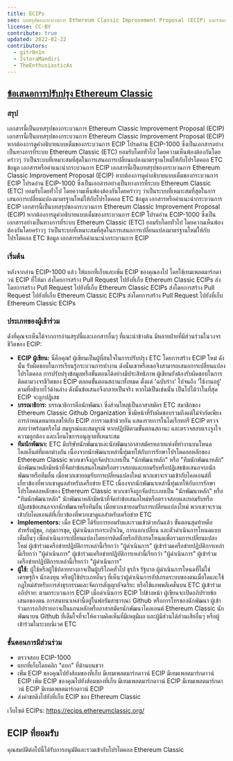 ```yaml
---
title: ECIPs
seo: บทสรุปของกระบวนการ Ethereum Classic Improvement Proposal (ECIP) และรายการ ECIP ที่ยอมรับ
license: CC-BY
contribute: true
updated: 2022-02-22
contributors:
  - gitr0n1n
  - IstoraMandiri
  - TheEnthusiasticAs
---
```


## [ข้อเสนอการปรับปรุง Ethereum Classic](https://ecips.ethereumclassic.org/)

### สรุป

เอกสารนี้เป็นบทสรุปของกระบวนการ Ethereum Classic Improvement Proposal (ECIP) เอกสารนี้เป็นบทสรุปของกระบวนการ Ethereum Classic Improvement Proposal (ECIP) หากต้องการดูคำอธิบายแบบเต็มของกระบวนการ ECIP โปรดอ่าน ECIP-1000 ซึ่งเป็นเอกสารอย่างเป็นทางการที่ระบบ Ethereum Classic (ETC) ยอมรับโดยทั่วไป โดยความเห็นพ้องต้องกันโดยคร่าวๆ ว่าเป็นระบบที่เหมาะสมที่สุดในการเสนอการเปลี่ยนแปลงมาตรฐานใหม่ให้กับโปรโตคอล ETC ข้อมูล เอกสารหรือคำแนะนำกระบวนการ ECIP เอกสารนี้เป็นบทสรุปของกระบวนการ Ethereum Classic Improvement Proposal (ECIP) หากต้องการดูคำอธิบายแบบเต็มของกระบวนการ ECIP โปรดอ่าน ECIP-1000 ซึ่งเป็นเอกสารอย่างเป็นทางการที่ระบบ Ethereum Classic (ETC) ยอมรับโดยทั่วไป โดยความเห็นพ้องต้องกันโดยคร่าวๆ ว่าเป็นระบบที่เหมาะสมที่สุดในการเสนอการเปลี่ยนแปลงมาตรฐานใหม่ให้กับโปรโตคอล ETC ข้อมูล เอกสารหรือคำแนะนำกระบวนการ ECIP เอกสารนี้เป็นบทสรุปของกระบวนการ Ethereum Classic Improvement Proposal (ECIP) หากต้องการดูคำอธิบายแบบเต็มของกระบวนการ ECIP โปรดอ่าน ECIP-1000 ซึ่งเป็นเอกสารอย่างเป็นทางการที่ระบบ Ethereum Classic (ETC) ยอมรับโดยทั่วไป โดยความเห็นพ้องต้องกันโดยคร่าวๆ ว่าเป็นระบบที่เหมาะสมที่สุดในการเสนอการเปลี่ยนแปลงมาตรฐานใหม่ให้กับโปรโตคอล ETC ข้อมูล เอกสารหรือคำแนะนำกระบวนการ ECIP

### เริ่มต้น

หลังจากอ่าน ECIP-1000 แล้ว ให้แยกที่เก็บและเพิ่ม ECIP ของคุณลงไป โดยใช้เทมเพลตมาร์กดาวน์ ECIP ที่ให้มา ส่งโดยการสร้าง Pull Request ไปยังที่เก็บ Ethereum Classic ECIPs ส่งโดยการสร้าง Pull Request ไปยังที่เก็บ Ethereum Classic ECIPs ส่งโดยการสร้าง Pull Request ไปยังที่เก็บ Ethereum Classic ECIPs ส่งโดยการสร้าง Pull Request ไปยังที่เก็บ Ethereum Classic ECIPs

### ประเภทของผู้เข้าร่วม

ดังที่คุณจะเห็นได้จากการอ่านสรุปนี้และเอกสารอื่นๆ ที่แนะนำข้างต้น มีหลายฝ่ายที่มีส่วนร่วมในวงจรชีวิตของ ECIP:

- **ECIP ผู้เขียน:** นี่คือคุณ! ผู้เขียนเป็นผู้ที่สนใจในการปรับปรุง ETC โดยการสร้าง ECIP ใหม่ ดังนั้น รับผิดชอบในการเรียนรู้กระบวนการทำงาน ดังนั้นเขาหรือเธอจึงสามารถเสนอการเปลี่ยนแปลงโปรโตคอล การปรับปรุงข้อมูลหรือขั้นตอนได้อย่างมีประสิทธิภาพ ผู้เขียนยังต้องรับผิดชอบในการติดตามวงจรชีวิตของ ECIP ตลอดขั้นตอนสถานะทั้งหมด ตั้งแต่ 'ฉบับร่าง' ไปจนถึง 'ใช้งานอยู่' ตามที่อธิบายไว้ด้านล่าง ดังนั้นข้อเสนอจึงกลายเป็นจริง หากไม่เป็นเช่นนั้น เป็นไปได้ว่าในที่สุด ECIP จะถูกปฏิเสธ
- **บรรณาธิการ:** บรรณาธิการคือนักพัฒนา ซึ่งส่วนใหญ่เป็นอาสาสมัคร ETC สมาชิกของ Ethereum Classic Github Organization ซึ่งมีหน้าที่รับผิดชอบรวมถึงแต่ไม่จำกัดเพียง การกำหนดหมายเลขให้กับ ECIP การรวมเข้าด้วยกัน แสดงรายการในไดเร็กทอรี ECIP ตรวจสอบว่าพร้อมหรือไม่ สมบูรณ์และสมบูรณ์ หากปฏิบัติตามขั้นตอนสถานะ และตรวจสอบแรงจูงใจ ความถูกต้อง และเงื่อนไขการอนุญาตที่เหมาะสม
- **ทีมนักพัฒนา:** ETC มีบริษัทนักพัฒนาและนักพัฒนาอาสาสมัครหลายแห่งที่ทำงานบนโหนดไคลเอ็นต์ที่แตกต่างกัน เนื่องจากนักพัฒนาเหล่านี้ทุ่มเทให้กับการรักษาโปรโตคอลหลักของ Ethereum Classic พวกเขาจึงถูกจัดประเภทเป็น "นักพัฒนาหลัก" หรือ "ทีมนักพัฒนาหลัก" นักพัฒนาหลักมีหน้าที่จัดทำข้อเสนอใหม่หรือตรวจสอบและยอมรับหรือปฏิเสธข้อเสนอจากนักพัฒนาหรือทีมอื่น เมื่อพวกเขายอมรับการเปลี่ยนแปลงใหม่ พวกเขาจะรวมเข้ากับไคลเอนต์ที่เกี่ยวข้องที่พวกเขาดูแลสำหรับเครือข่าย ETC เนื่องจากนักพัฒนาเหล่านี้ทุ่มเทให้กับการรักษาโปรโตคอลหลักของ Ethereum Classic พวกเขาจึงถูกจัดประเภทเป็น "นักพัฒนาหลัก" หรือ "ทีมนักพัฒนาหลัก" นักพัฒนาหลักมีหน้าที่จัดทำข้อเสนอใหม่หรือตรวจสอบและยอมรับหรือปฏิเสธข้อเสนอจากนักพัฒนาหรือทีมอื่น เมื่อพวกเขายอมรับการเปลี่ยนแปลงใหม่ พวกเขาจะรวมเข้ากับไคลเอนต์ที่เกี่ยวข้องที่พวกเขาดูแลสำหรับเครือข่าย ETC
- **Implementors:** เมื่อ ECIP ได้รับการยอมรับและรวมเข้าด้วยกันแล้ว ขั้นตอนสุดท้ายคือสำหรับผู้ขุด, กลุ่มการขุด, ผู้ดำเนินการกระเป๋าเงิน, การแลกเปลี่ยน และตัวดำเนินการโหนดแบบเต็มอื่นๆ เพื่อดำเนินการเปลี่ยนแปลงโดยการติดตั้งหรืออัปเกรดโหนดเพื่อรวมการเปลี่ยนแปลงใหม่ ผู้เข้าร่วมเครือข่ายปฏิบัติการเหล่านี้เรียกว่า "ผู้ดำเนินการ" ผู้เข้าร่วมเครือข่ายปฏิบัติการเหล่านี้เรียกว่า "ผู้ดำเนินการ" ผู้เข้าร่วมเครือข่ายปฏิบัติการเหล่านี้เรียกว่า "ผู้ดำเนินการ" ผู้เข้าร่วมเครือข่ายปฏิบัติการเหล่านี้เรียกว่า "ผู้ดำเนินการ"
- **ผู้ใช้:** ผู้ใช้หรือผู้ใช้ปลายทางอาจเป็นผู้บริโภคทั่วไป ธุรกิจ รัฐบาล ผู้ดำเนินการโหนดที่ไม่ใช่เศรษฐกิจ นักลงทุน หรือผู้ใช้ประเภทอื่นๆ ที่เห็นว่าผู้ดำเนินการอัปเกรดระบบของตนเมื่อใดและใช้กฎใหม่สำหรับการส่งธุรกรรมและจัดการสัญญาอัจฉริยะ หรือใช้แอพพลิเคชั่นบน ETC ผู้เข้าร่วมอภิปราย: ตามกระบวนการ ECIP เมื่อดำเนินการ ECIP ไปข้างหน้า ผู้เขียนจะเปิดอภิปรายข้อเสนอของตน การสนทนาเหล่านี้อยู่ในฟอรัมสาธารณะ Github หรือการโทรของนักพัฒนา ผู้เข้าร่วมการอภิปรายอาจเป็นแกนหลักหรืออาสาสมัครนักพัฒนาไคลเอนต์ Ethereum Classic นักพัฒนาบน Github ที่เต็มใจที่จะให้ความคิดเห็นที่มีเหตุมีผล และผู้มีส่วนได้ส่วนเสียอื่นๆ หรือผู้เข้าร่วมในระบบนิเวศ ETC

### ขั้นตอนการมีส่วนร่วม

- ตรวจสอบ ECIP-1000
- แยกที่เก็บโดยคลิก "แยก" ที่ด้านบนขวา
- เพิ่ม ECIP ของคุณไปยังส้อมของที่เก็บ มีเทมเพลตมาร์กดาวน์ ECIP มีเทมเพลตมาร์กดาวน์ ECIP เพิ่ม ECIP ของคุณไปยังส้อมของที่เก็บ มีเทมเพลตมาร์กดาวน์ ECIP มีเทมเพลตมาร์กดาวน์ ECIP มีเทมเพลตมาร์กดาวน์ ECIP
- ส่งคำขอดึงไปยังที่เก็บ ECIP ของ Ethereum Classic

เว็บไซต์ ECIPs: https://ecips.ethereumclassic.org/

## ECIP ที่ยอมรับ

คุณสมบัติต่อไปนี้ได้รับการอนุมัติและรวมเข้ากับโปรโตคอล Ethereum Classic

